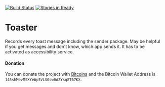 [![Build Status](https://travis-ci.org/mars3142/toaster.svg?branch=master)](https://travis-ci.org/mars3142/toaster) [![Stories in Ready](https://badge.waffle.io/mars3142/toaster.svg?label=ready&title=Ready)](http://waffle.io/mars3142/toaster)

Toaster
=======

Records every toast message including the sender package. May be helpful if you get messages and don't know, which app sends it.
It has to be activated as accessibility service.


#### Donation

You can donate the project with [Bitcoins](http://en.wikipedia.org/wiki/Bitcoin) and the Bitcoin Wallet Address is `145shMevMSXYeWp5VLSGcw6AZYsq8T67KX`.
